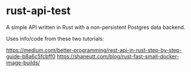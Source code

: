 # rust-api-test

A simple API written in Rust with a non-persistent Postgres data backend.

Uses info/code from these two tutorials:

https://medium.com/better-programming/rest-api-in-rust-step-by-step-guide-b8a6c5fcbff0
https://shaneutt.com/blog/rust-fast-small-docker-image-builds/
